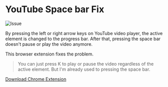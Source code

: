 # YouTube Space bar Fix

![Issue](https://github.com/jhaemin/dynamic-island/assets/19797697/4c78dcf9-2bdc-4bbe-bd9a-cd69fbb315a6)

By pressing the left or right arrow keys on YouTube video player, the active element is changed to the progress bar. After that, pressing the space bar doesn't pause or play the video anymore.

This browser extension fixes the problem.

> You can just press K to play or pause the video regardless of the active element. But I'm already used to pressing the space bar.

[Download Chrome Extension](https://chromewebstore.google.com/detail/youtube-space-bar-fix/hnoggpcpecjklffkjahhkkhhkdagheoa)
